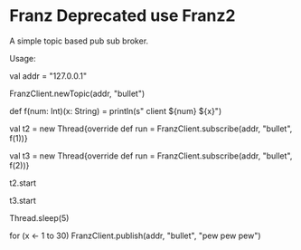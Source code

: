 # Franz Deprecated use Franz2
A simple topic based pub sub broker. 

Usage: 

  val addr = "127.0.0.1"

  FranzClient.newTopic(addr, "bullet")
  
  def f(num: Int)(x: String) = println(s" client ${num} ${x}")

  val t2 = new Thread{override def run = FranzClient.subscribe(addr, "bullet", f(1))}
   
  val t3 = new Thread{override def run = FranzClient.subscribe(addr, "bullet", f(2))}
  
  t2.start
  
  t3.start

  Thread.sleep(5)
  
  for (x <- 1 to 30) FranzClient.publish(addr, "bullet", "pew pew pew")
